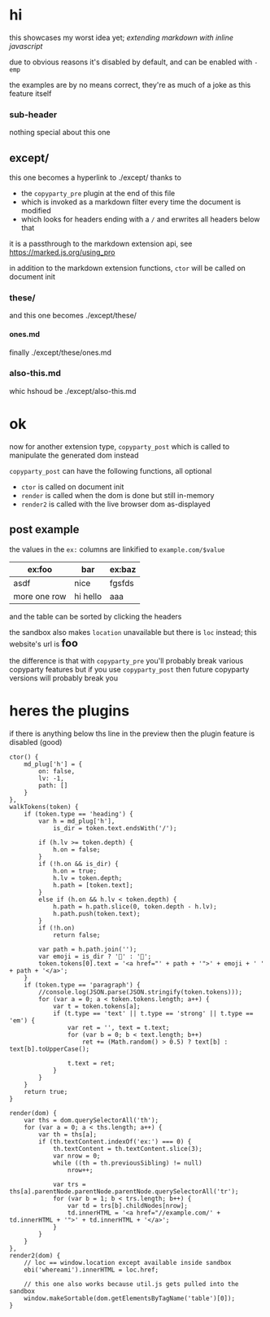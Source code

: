 # hi
this showcases my worst idea yet; *extending markdown with inline javascript*

due to obvious reasons it's disabled by default, and can be enabled with `-emp`

the examples are by no means correct, they're as much of a joke as this feature itself


### sub-header
nothing special about this one


## except/
this one becomes a hyperlink to ./except/ thanks to
* the `copyparty_pre` plugin at the end of this file
* which is invoked as a markdown filter every time the document is modified
* which looks for headers ending with a `/` and erwrites all headers below that

it is a passthrough to the markdown extension api, see https://marked.js.org/using_pro

in addition to the markdown extension functions, `ctor` will be called on document init


### these/
and this one becomes ./except/these/


#### ones.md
finally ./except/these/ones.md


### also-this.md
whic hshoud be ./except/also-this.md




# ok
now for another extension type, `copyparty_post` which is called to manipulate the generated dom instead

`copyparty_post` can have the following functions, all optional
* `ctor` is called on document init
* `render` is called when the dom is done but still in-memory
* `render2` is called with the live browser dom as-displayed

## post example

the values in the `ex:` columns are linkified to `example.com/$value`

| ex:foo       | bar      | ex:baz |
| ------------ | -------- | ------ |
| asdf         | nice     | fgsfds |
| more one row | hi hello | aaa    |

and the table can be sorted by clicking the headers

the sandbox also makes `location` unavailable but there is `loc` instead; this website's url is <big><big><b id="whereami">foo</b></big></big>

the difference is that with `copyparty_pre` you'll probably break various copyparty features but if you use `copyparty_post` then future copyparty versions will probably break you




# heres the plugins
if there is anything below ths line in the preview then the plugin feature is disabled (good)




```copyparty_pre
ctor() {
    md_plug['h'] = {
        on: false,
        lv: -1,
        path: []
    }
},
walkTokens(token) {
    if (token.type == 'heading') {
        var h = md_plug['h'],
            is_dir = token.text.endsWith('/');
        
        if (h.lv >= token.depth) {
            h.on = false;
        }
        if (!h.on && is_dir) {
            h.on = true;
            h.lv = token.depth;
            h.path = [token.text];
        }
        else if (h.on && h.lv < token.depth) {
            h.path = h.path.slice(0, token.depth - h.lv);
            h.path.push(token.text);
        }
        if (!h.on)
            return false;

        var path = h.path.join('');
        var emoji = is_dir ? '📂' : '📜';
        token.tokens[0].text = '<a href="' + path + '">' + emoji + ' ' + path + '</a>';
    }
    if (token.type == 'paragraph') {
        //console.log(JSON.parse(JSON.stringify(token.tokens)));
        for (var a = 0; a < token.tokens.length; a++) {
            var t = token.tokens[a];
            if (t.type == 'text' || t.type == 'strong' || t.type == 'em') {
                var ret = '', text = t.text;
                for (var b = 0; b < text.length; b++)
                    ret += (Math.random() > 0.5) ? text[b] : text[b].toUpperCase();
                
                t.text = ret;
            }
        }
    }
    return true;
}
```



```copyparty_post
render(dom) {
    var ths = dom.querySelectorAll('th');
    for (var a = 0; a < ths.length; a++) {
        var th = ths[a];
        if (th.textContent.indexOf('ex:') === 0) {
            th.textContent = th.textContent.slice(3);
            var nrow = 0;
            while ((th = th.previousSibling) != null)
                nrow++;
            
            var trs = ths[a].parentNode.parentNode.parentNode.querySelectorAll('tr');
            for (var b = 1; b < trs.length; b++) {
                var td = trs[b].childNodes[nrow];
                td.innerHTML = '<a href="//example.com/' + td.innerHTML + '">' + td.innerHTML + '</a>';
            }
        }
    }
},
render2(dom) {
    // loc == window.location except available inside sandbox
    ebi('whereami').innerHTML = loc.href;

    // this one also works because util.js gets pulled into the sandbox
    window.makeSortable(dom.getElementsByTagName('table')[0]);
}
```
